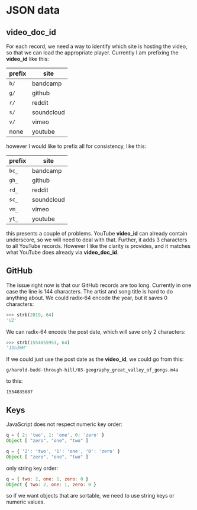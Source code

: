 JSON data
=========

video_doc_id
------------

For each record, we need a way to identify which site is hosting the video, so
that we can load the appropriate player. Currently I am prefixing the
**video_id** like this:

prefix | site
-------|---------
`b/`   | bandcamp
`g/`   | github
`r/`   | reddit
`s/`   | soundcloud
`v/`   | vimeo
none   | youtube

however I would like to prefix all for consistency, like this:

prefix | site
-------|---------
`bc_`  | bandcamp
`gh_`  | github
`rd_`  | reddit
`sc_`  | soundcloud
`vm_`  | vimeo
`yt_`  | youtube

this presents a couple of problems. YouTube **video_id** can already contain
underscore, so we will need to deal with that. Further, it adds 3 characters
to all YouTube records. However I like the clarity is provides, and it matches
what YouTube does already via **video_doc_id**.

GitHub
------

The issue right now is that our GitHub records are too long. Currently in one
case the line is 144 characters. The artist and song title is hard to do
anything about. We could radix-64 encode the year, but it saves 0 characters:

~~~py
>>> strb(2019, 64)
'VZ'
~~~

We can radix-64 encode the post date, which will save only 2 characters:

~~~py
>>> strb(1554855953, 64)
'1ShJWH'
~~~

If we could just use the post date as the **video_id**, we could go from this:

~~~
g/harold-budd-through-hill/03-geography_great_valley_of_gongs.m4a
~~~

to this:

~~~
1554835087
~~~

Keys
-----

JavaScript does not respect numeric key order:

~~~js
q = { 2: 'two', 1: 'one', 0: 'zero' }
Object [ "zero", "one", "two" ]

q = { '2': 'two', '1': 'one', '0': 'zero' }
Object [ "zero", "one", "two" ]
~~~

only string key order:

~~~js
q = { two: 2, one: 1, zero: 0 }
Object { two: 2, one: 1, zero: 0 }
~~~

so if we want objects that are sortable, we need to use string keys or numeric
values.
